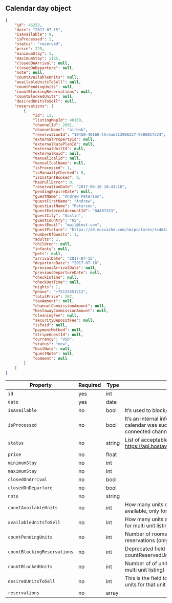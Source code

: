 ## Calendar day object

```json
{
    "id": 46253,
    "date": "2017-07-15",
    "isAvailable": 0,
    "isProcessed": 1,
    "status": "reserved",
    "price": 225,
    "minimumStay": 1,
    "maximumStay": 1125,
    "closedOnArrival": null,
    "closedOnDeparture": null,
    "note": null,
    "countAvailableUnits": null,
    "availableUnitsToSell": null,
    "countPendingUnits": null,
    "countBlockingReservations": null,
    "countBlockedUnits": null,
    "desiredUnitsToSell": null,
    "reservations": [
        {
            "id": 13,
            "listingMapId": 40160,
            "channelId": 2001,
            "channelName": "airbnb",
            "reservationId": "10450-40160-thread313906227-9586017324",
            "externalPropertyId": null,
            "externalRatePlanId": null,
            "externalUnitId": null,
            "externalRuid": null,
            "manualIcalId": null,
            "manualIcalName": null,
            "isProcessed": 1,
            "isManuallyChecked": 0,
            "isInstantBooked": 0,
            "hasPullError": 0,
            "reservationDate": "2017-06-10 10:41:10",
            "pendingExpireDate": null,
            "guestName": "Andrew Peterson",
            "guestFirstName": "Andrew",
            "guestLastName": "Peterson",
            "guestExternalAccountId": "84497323",
            "guestCity": "Austin",
            "guestCountry": "US",
            "guestEmail": "mail@test.com",
            "guestPicture": "https://a0.muscache.com/im/pictures/3c4d82ed-196d-493a-a43b-07fcc70d5ccd.jpg?aki_policy=profile_small",
            "numberOfGuests": 1,
            "adults": 1,
            "children": null,
            "infants": null,
            "pets": null,
            "arrivalDate": "2017-07-15",
            "departureDate": "2017-07-16",
            "previousArrivalDate": null,
            "previousDepartureDate": null,
            "checkInTime": null,
            "checkOutTime": null,
            "nights": 1,
            "phone": "+75125551212",
            "totalPrice": 267,
            "taxAmount": null,
            "channelCommissionAmount": null,
            "hostawayCommissionAmount": null,
            "cleaningFee": null,
            "securityDepositFee": null,
            "isPaid": null,
            "paymentMethod": null,
            "stripeGuestId": null,
            "currency": "USD",
            "status": "new",
            "hostNote": null,
            "guestNote": null,
            "comment": null
        }
    ]
}
```

Property | Required | Type | Description
-------- | -------- | ---- | ----------- 
`id` | yes | int | 
`date` | yes | date | 
`isAvailable` | no | bool | It’s used to block/unblock single unit listings
`isProcessed` | no | bool | It’s an internal informational field to show if the calendar was successfully pushed to all connected channels. 
`status` | no | string | List of acceptable statuses can be found here: https://api.hostaway.com/dictionary/calendarDay
`price` | no | float | 
`minimumStay` | no | int | 
`maximumStay` | no | int | 
`closedOnArrival` | no | bool | 
`closedOnDeparture` | no | bool | 
`note` | no | string |
`countAvailableUnits` | no | int | How many units of this unit type exist (max available, only for multi unit listing)
`availableUnitsToSell` | no | int | How many units are left (available) to sell (only for multi unit listing)
`countPendingUnits` | no | int | Number of rooms blocked by pending reservations (only for multi unit listing)
`countBlockingReservations` | no | int | Deprecated field (will be replaced with countReservedUnits, only for multi unit listing)
`countBlockedUnits` | no | int | Number of of units manually blocked (only for multi unit listing)
`desiredUnitsToSell` | no | int | This is the field to update to decide how many units for that unit type to be sold   
`reservations` | no | array | 
